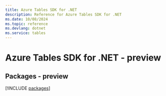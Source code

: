 ```yaml
---
title: Azure Tables SDK for .NET
description: Reference for Azure Tables SDK for .NET
ms.date: 10/08/2024
ms.topic: reference
ms.devlang: dotnet
ms.service: tables
---
```

# Azure Tables SDK for .NET - preview
## Packages - preview
[!INCLUDE [packages](tables-index.md)]
